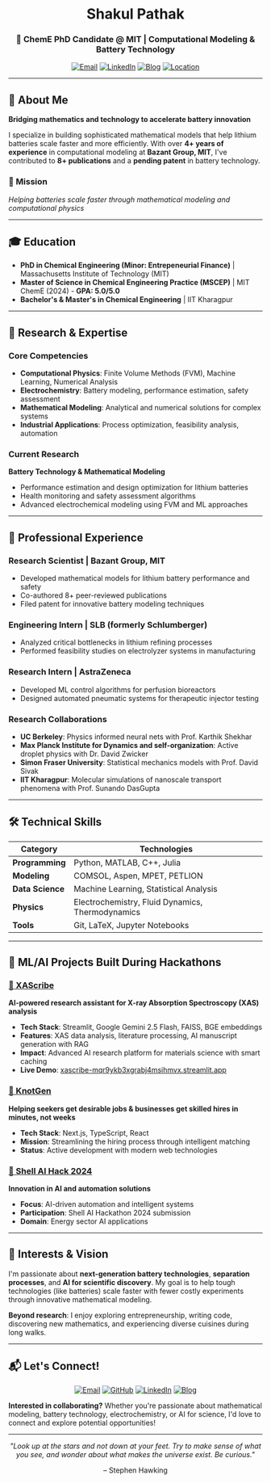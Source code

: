 <div align="center">

# Shakul Pathak

### 🔬 ChemE PhD Candidate @ MIT | Computational Modeling & Battery Technology

[![Email](https://img.shields.io/badge/Email-shakulp@mit.edu-blue?style=flat-square&logo=gmail)](mailto:shakulp@mit.edu)
[![LinkedIn](https://img.shields.io/badge/LinkedIn-Connect-blue?style=flat-square&logo=linkedin)](https://linkedin.com/in/shakul-pathak)
[![Blog](https://img.shields.io/badge/Blog-Math_for_Fun-purple?style=flat-square&logo=rss)](https://oscuro-phoenix.github.io/math-for-fun/)
[![Location](https://img.shields.io/badge/Location-Cambridge,_MA-red?style=flat-square&logo=location-dot)](https://maps.google.com/?q=Cambridge,MA)

---

</div>

## 🚀 About Me

**Bridging mathematics and technology to accelerate battery innovation**

I specialize in building sophisticated mathematical models that help lithium batteries scale faster and more efficiently. With over **4+ years of experience** in computational modeling at **Bazant Group, MIT**, I've contributed to **8+ publications** and a **pending patent** in battery technology.

### 🎯 Mission
*Helping batteries scale faster through mathematical modeling and computational physics*

---

## 🎓 Education

- **PhD in Chemical Engineering (Minor: Entrepeneurial Finance)** | Massachusetts Institute of Technology (MIT)
- **Master of Science in Chemical Engineering Practice (MSCEP)** | MIT ChemE (2024) - **GPA: 5.0/5.0**
- **Bachelor's & Master's in Chemical Engineering** | IIT Kharagpur

---

## 🔬 Research & Expertise

### Core Competencies
- **Computational Physics**: Finite Volume Methods (FVM), Machine Learning, Numerical Analysis
- **Electrochemistry**: Battery modeling, performance estimation, safety assessment
- **Mathematical Modeling**: Analytical and numerical solutions for complex systems
- **Industrial Applications**: Process optimization, feasibility analysis, automation

### Current Research
**Battery Technology & Mathematical Modeling**
- Performance estimation and design optimization for lithium batteries
- Health monitoring and safety assessment algorithms
- Advanced electrochemical modeling using FVM and ML approaches

---

## 💼 Professional Experience

### **Research Scientist** | Bazant Group, MIT
- Developed mathematical models for lithium battery performance and safety
- Co-authored 8+ peer-reviewed publications
- Filed patent for innovative battery modeling techniques

### **Engineering Intern** | SLB (formerly Schlumberger)
- Analyzed critical bottlenecks in lithium refining processes
- Performed feasibility studies on electrolyzer systems in manufacturing

### **Research Intern** | AstraZeneca
- Developed ML control algorithms for perfusion bioreactors
- Designed automated pneumatic systems for therapeutic injector testing

### **Research Collaborations**
- **UC Berkeley**: Physics informed neural nets with Prof. Karthik Shekhar
- **Max Planck Institute for Dynamics and self-organization**:  Active droplet physics with Dr. David Zwicker
- **Simon Fraser University**: Statistical mechanics models with Prof. David Sivak
- **IIT Kharagpur**: Molecular simulations of nanoscale transport phenomena with Prof. Sunando DasGupta

---

## 🛠️ Technical Skills

| Category | Technologies |
|----------|-------------|
| **Programming** | Python, MATLAB, C++, Julia |
| **Modeling** | COMSOL, Aspen, MPET, PETLION|
| **Data Science** | Machine Learning, Statistical Analysis |
| **Physics** | Electrochemistry, Fluid Dynamics, Thermodynamics |
| **Tools** | Git, LaTeX, Jupyter Notebooks |

---

## 🚀 ML/AI Projects Built During Hackathons

### [🧪 XAScribe](https://github.com/Oscuro-Phoenix/xascribe)
**AI-powered research assistant for X-ray Absorption Spectroscopy (XAS) analysis**

- **Tech Stack**: Streamlit, Google Gemini 2.5 Flash, FAISS, BGE embeddings
- **Features**: XAS data analysis, literature processing, AI manuscript generation with RAG
- **Impact**: Advanced AI research platform for materials science with smart caching
- **Live Demo**: [xascribe-mqr9ykb3xgrabj4msihmvx.streamlit.app](https://xascribe-mqr9ykb3xgrabj4msihmvx.streamlit.app/)

### [🔗 KnotGen](https://github.com/Oscuro-Phoenix/knotgen)
**Helping seekers get desirable jobs & businesses get skilled hires in minutes, not weeks**

- **Tech Stack**: Next.js, TypeScript, React
- **Mission**: Streamlining the hiring process through intelligent matching
- **Status**: Active development with modern web technologies

### [🤖 Shell AI Hack 2024](https://github.com/Oscuro-Phoenix/shellaihack2024)
**Innovation in AI and automation solutions**

- **Focus**: AI-driven automation and intelligent systems
- **Participation**: Shell AI Hackathon 2024 submission
- **Domain**: Energy sector AI applications

---

## 🌟 Interests & Vision

I'm passionate about **next-generation battery technologies**, **separation processes**, and **AI for scientific discovery**. My goal is to help tough technologies (like batteries) scale faster with fewer costly experiments through innovative mathematical modeling.

**Beyond research**: I enjoy exploring entrepreneurship, writing code, discovering new mathematics, and experiencing diverse cuisines during long walks.

---

## 📬 Let's Connect!

<div align="center">

[![Email](https://img.shields.io/badge/Email-shakulp@mit.edu-blue?style=for-the-badge&logo=gmail)](mailto:shakulp@mit.edu)
[![GitHub](https://img.shields.io/badge/GitHub-@oscuro--phoenix-black?style=for-the-badge&logo=github)](https://github.com/oscuro-phoenix)
[![LinkedIn](https://img.shields.io/badge/LinkedIn-Connect-blue?style=for-the-badge&logo=linkedin)](https://linkedin.com/in/shakul-pathak)
[![Blog](https://img.shields.io/badge/Blog-Math_for_Fun-purple?style=for-the-badge&logo=rss)](https://oscuro-phoenix.github.io/math-for-fun/)

</div>

**Interested in collaborating?** Whether you're passionate about mathematical modeling, battery technology, electrochemistry, or AI for science, I'd love to connect and explore potential opportunities!

---

<div align="center">
  
*"Look up at the stars and not down at your feet. Try to make sense of what you see, and wonder about what makes the universe exist. Be curious."*

– Stephen Hawking

</div>



